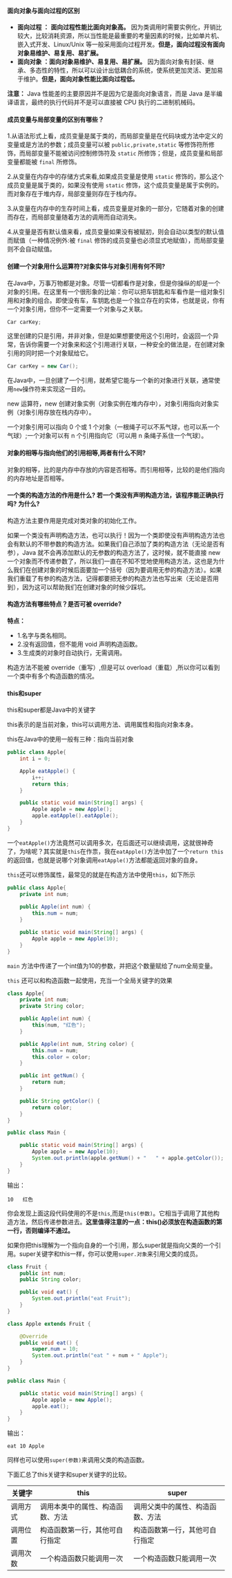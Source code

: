 #### 面向对象与面向过程的区别

* **面向过程 ：** **面向过程性能比面向对象高。** 因为类调用时需要实例化，开销比较大，比较消耗资源，所以当性能是最重要的考量因素的时候，比如单片机、嵌入式开发、Linux/Unix 等一般采用面向过程开发。**但是，面向过程没有面向对象易维护、易复用、易扩展。**
* **面向对象 ：面向对象易维护、易复用、易扩展。** 因为面向对象有封装、继承、多态性的特性，所以可以设计出低耦合的系统，使系统更加灵活、更加易于维护。**但是，面向对象性能比面向过程低。**

**注意：** Java 性能差的主要原因并不是因为它是面向对象语言，而是 Java 是半编译语言，最终的执行代码并不是可以直接被 CPU 执行的二进制机械码。


#### 成员变量与局部变量的区别有哪些？

1.从语法形式上看，成员变量是属于类的，而局部变量是在代码块或方法中定义的变量或是方法的参数；成员变量可以被 `public,private,static` 等修饰符所修饰，而局部变量不能被访问控制修饰符及 `static` 所修饰；但是，成员变量和局部变量都能被 `final` 所修饰。

2.从变量在内存中的存储方式来看,如果成员变量是使用 `static` 修饰的，那么这个成员变量是属于类的，如果没有使用 `static` 修饰，这个成员变量是属于实例的。而对象存在于堆内存，局部变量则存在于栈内存。

3.从变量在内存中的生存时间上看，成员变量是对象的一部分，它随着对象的创建而存在，而局部变量随着方法的调用而自动消失。

4.从变量是否有默认值来看，成员变量如果没有被赋初，则会自动以类型的默认值而赋值（一种情况例外:被 `final` 修饰的成员变量也必须显式地赋值），而局部变量则不会自动赋值。


#### 创建一个对象用什么运算符?对象实体与对象引用有何不同?

在Java中，万事万物都是对象。尽管一切都看作是对象，但是你操纵的却是一个对象的引用。在这里有一个很形象的比喻：你可以把车钥匙和车看作是一组对象引用和对象的组合。即使没有车，车钥匙也是一个独立存在的实体，也就是说，你有一个对象引用，但你不一定需要一个对象与之关联。

```java
Car carKey;
```

这里创建的只是引用，并非对象，但是如果想要使用这个引用时，会返回一个异常，告诉你需要一个对象来和这个引用进行关联，一种安全的做法是，在创建对象引用的同时把一个对象赋给它。

```java
Car carKey = new Car();
```
在Java中，一旦创建了一个引用，就希望它能与一个新的对象进行关联，通常使用`new`操作符来实现这一目的。


new 运算符，new 创建对象实例（对象实例在堆内存中），对象引用指向对象实例（对象引用存放在栈内存中）。

一个对象引用可以指向 0 个或 1 个对象（一根绳子可以不系气球，也可以系一个气球）;一个对象可以有 n 个引用指向它（可以用 n 条绳子系住一个气球）。


#### 对象的相等与指向他们的引用相等,两者有什么不同?

对象的相等，比的是内存中存放的内容是否相等。而引用相等，比较的是他们指向的内存地址是否相等。

#### 一个类的构造方法的作用是什么? 若一个类没有声明构造方法，该程序能正确执行吗? 为什么?

构造方法主要作用是完成对类对象的初始化工作。

如果一个类没有声明构造方法，也可以执行！因为一个类即使没有声明构造方法也会有默认的不带参数的构造方法。如果我们自己添加了类的构造方法（无论是否有参），Java 就不会再添加默认的无参数的构造方法了，这时候，就不能直接 new 一个对象而不传递参数了，所以我们一直在不知不觉地使用构造方法，这也是为什么我们在创建对象的时候后面要加一个括号（因为要调用无参的构造方法）。如果我们重载了有参的构造方法，记得都要把无参的构造方法也写出来（无论是否用到），因为这可以帮助我们在创建对象的时候少踩坑。


#### 构造方法有哪些特点？是否可被 override?

**特点：**
* 1.名字与类名相同。
* 2.没有返回值，但不能用 void 声明构造函数。
* 3.生成类的对象时自动执行，无需调用。

构造方法不能被 override（重写）,但是可以 overload（重载）,所以你可以看到一个类中有多个构造函数的情况。


#### this和super

this和super都是Java中的关键字

this表示的是当前对象，this可以调用方法、调用属性和指向对象本身。

this在Java中的使用一般有三种：指向当前对象

```java
public class Apple{
    int i = 0;

    Apple eatApple() {
        i++;
        return this;
    }

    public static void main(String[] args) {
        Apple apple = new Apple();
        apple.eatApple().eatApple();
    }
}
```

一个`eatApple()`方法竟然可以调用多次，在后面还可以继续调用，这就很神奇了，为啥呢？其实就是`this`在作祟，我在`eatApple()`方法中加了一个`return this`的返回值，也就是说哪个对象调用`eatApple()`方法都能返回对象的自身。

`this`还可以修饰属性，最常见的就是在构造方法中使用`this`，如下所示

```java
public class Apple{
    private int num;
    
    public Apple(int num) {
        this.num = num;
    }

    public static void main(String[] args) {
        Apple apple = new Apple(10);
    }
}
```

`main` 方法中传递了一个int值为10的参数，并把这个数量赋给了num全局变量。

`this` 还可以和构造函数一起使用，充当一个全局关键字的效果

```java
class Apple{
    private int num;
    private String color;

    public Apple(int num) {
        this(num, "红色");
    }

    public Apple(int num, String color) {
        this.num = num;
        this.color = color;
    }

    public int getNum() {
        return num;
    }

    public String getColor() {
        return color;
    }
}

public class Main {

    public static void main(String[] args) {
        Apple apple = new Apple(10);
        System.out.println(apple.getNum() + "   " + apple.getColor());
    }
}
```

输出：
```
10   红色
```

你会发现上面这段代码使用的不是`this`,而是`this(参数)`。它相当于调用了其他构造方法，然后传递参数进去。**这里值得注意的一点：this()必须放在构造函数的第一行，否则编译不通过。**

如果你把this理解为一个指向自身的一个引用，那么super就是指向父类的一个引用。super关键字和this一样，你可以使用`super.对象`来引用父类的成员。

```java
class Fruit {
    public int num;
    public String color;

    public void eat() {
        System.out.println("eat Fruit");
    }
}

class Apple extends Fruit {

    @Override
    public void eat() {
        super.num = 10;
        System.out.println("eat " + num + " Apple");
    }
}

public class Main {

    public static void main(String[] args) {
        Apple apple = new Apple();
        apple.eat();
    }
}
```

输出：

```
eat 10 Apple
```

同样也可以使用`super(参数)`来调用父类的构造函数。

下面汇总了this关键字和super关键字的比较。

| 关键字 | this | super |
|--|--|--|
| 调用方式 | 调用本类中的属性、构造函数、方法 | 调用父类中的属性、构造函数、方法 |
| 调用位置 | 构造函数第一行，其他可自行指定 | 构造函数第一行，其他可自行指定 |
| 调用次数 | 一个构造函数只能调用一次 | 一个构造函数只能调用一次 |